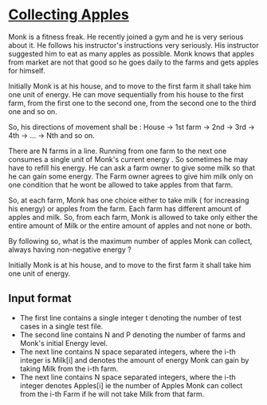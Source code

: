# [Collecting Apples][link]

Monk is a fitness freak. He recently joined a gym and he is very serious about it. He follows his instructor's instructions very seriously. His instructor suggested him to eat as many apples as possible. Monk knows that apples from market are not that good so he goes daily to the farms and gets apples for himself.

Initially Monk is at his house, and to move to the first farm it shall take him one unit of energy. He can move sequentially from his house to the first farm, from the first one to the second one, from the second one to the third one and so on.

So, his directions of movement shall be : House -> 1st farm -> 2nd -> 3rd -> 4th -> ... -> Nth and so on.

There are N farms in a line. Running from one farm to the next one consumes a single unit of Monk's current energy . So sometimes he may have to refill his energy. He can ask a farm owner to give some milk so that he can gain some energy. The Farm owner agrees to give him milk only on one condition that he wont be allowed to take apples from that farm.

So, at each farm, Monk has one choice either to take milk ( for increasing his energy) or apples from the farm. Each farm has different amount of apples and milk. So, from each farm, Monk is allowed to take only either the entire amount of Milk or the entire amount of apples and not none or both.

By following so, what is the maximum number of apples Monk can collect, always having non-negative energy ?

Initially Monk is at his house, and to move to the first farm it shall take him one unit of energy.

## Input format

- The first line contains a single integer t denoting the number of test cases in a single test file.
- The second line contains N and P denoting the number of farms and Monk's initial Energy level.
- The next line contains N space separated integers, where the i-th integer is Milk[i] and denotes the amount of energy Monk can gain by taking Milk from the i-th farm.
- The next line contains N space separated integers, where the i-th integer denotes Apples[i] ie the number of Apples Monk can collect from the i-th Farm if he will not take Milk from that farm.

[link]: https://www.hackerearth.com/practice/algorithms/dynamic-programming/2-dimensional/practice-problems/algorithm/collecting-apples-69/
